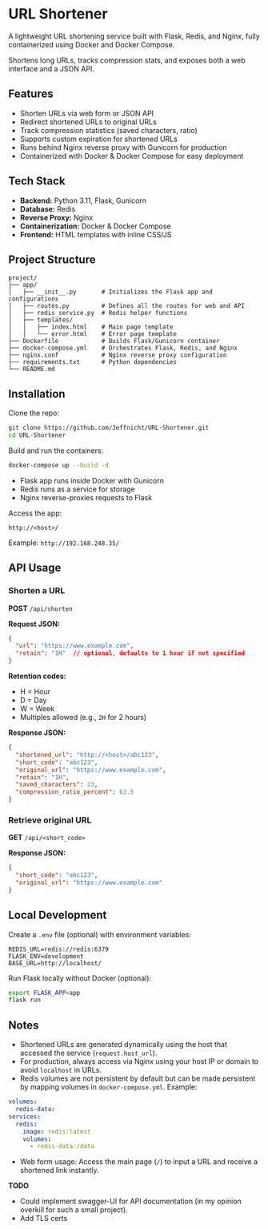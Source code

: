# URL Shortener

A lightweight URL shortening service built with Flask, Redis, and Nginx, fully containerized using Docker and Docker Compose.

Shortens long URLs, tracks compression stats, and exposes both a web interface and a JSON API.

## Features

* Shorten URLs via web form or JSON API
* Redirect shortened URLs to original URLs
* Track compression statistics (saved characters, ratio)
* Supports custom expiration for shortened URLs
* Runs behind Nginx reverse proxy with Gunicorn for production
* Containerized with Docker & Docker Compose for easy deployment

## Tech Stack

* **Backend:** Python 3.11, Flask, Gunicorn
* **Database:** Redis
* **Reverse Proxy:** Nginx
* **Containerization:** Docker & Docker Compose
* **Frontend:** HTML templates with inline CSS/JS

## Project Structure

```
project/
├── app/
│   ├── __init__.py       # Initializes the Flask app and configurations
│   ├── routes.py         # Defines all the routes for web and API
│   ├── redis_service.py  # Redis helper functions
│   ├── templates/
│   │   ├── index.html    # Main page template
│   │   └── error.html    # Error page template
├── Dockerfile            # Builds Flask/Gunicorn container
├── docker-compose.yml    # Orchestrates Flask, Redis, and Nginx
├── nginx.conf            # Nginx reverse proxy configuration
├── requirements.txt      # Python dependencies
└── README.md
```

## Installation

Clone the repo:

```bash
git clone https://github.com/Jeffnicht/URL-Shortener.git
cd URL-Shortener
```

Build and run the containers:

```bash
docker-compose up --build -d
```

* Flask app runs inside Docker with Gunicorn
* Redis runs as a service for storage
* Nginx reverse-proxies requests to Flask

Access the app:

```
http://<host>/
```

Example: `http://192.168.248.35/`

## API Usage

### Shorten a URL

**POST** `/api/shorten`

**Request JSON:**

```json
{
  "url": "https://www.example.com",
  "retain": "1H"  // optional, defaults to 1 hour if not specified
}
```

**Retention codes:**

* H = Hour
* D = Day
* W = Week
* Multiples allowed (e.g., `2H` for 2 hours)

**Response JSON:**

```json
{
  "shortened_url": "http://<host>/abc123",
  "short_code": "abc123",
  "original_url": "https://www.example.com",
  "retain": "1H",
  "saved_characters": 23,
  "compression_ratio_percent": 62.5
}
```

### Retrieve original URL

**GET** `/api/<short_code>`

**Response JSON:**

```json
{
  "short_code": "abc123",
  "original_url": "https://www.example.com"
}
```

## Local Development

Create a `.env` file (optional) with environment variables:

```
REDIS_URL=redis://redis:6379
FLASK_ENV=development
BASE_URL=http://localhost/
```

Run Flask locally without Docker (optional):

```bash
export FLASK_APP=app
flask run
```

## Notes

* Shortened URLs are generated dynamically using the host that accessed the service (`request.host_url`).
* For production, always access via Nginx using your host IP or domain to avoid `localhost` in URLs.
* Redis volumes are not persistent by default but can be made persistent by mapping volumes in `docker-compose.yml`. Example:

```yaml
volumes:
  redis-data:
services:
  redis:
    image: redis:latest
    volumes:
      - redis-data:/data
```

* Web form usage: Access the main page (`/`) to input a URL and receive a shortened link instantly.


**TODO**

* Could implement swagger-UI for API documentation (in my opinion overkill for such a small project).
* Add TLS certs 
